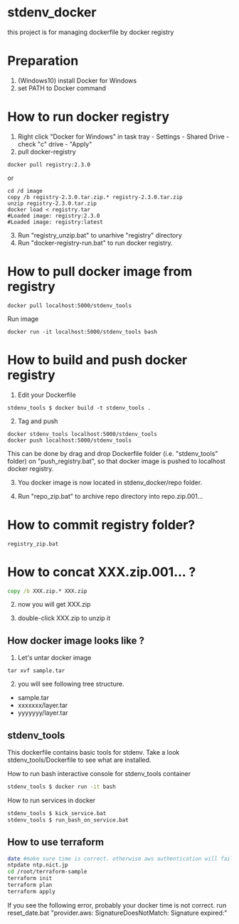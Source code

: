 # stdenv_docker

this project is for managing dockerfile by docker registry

# Preparation

1. (Windows10) install Docker for Windows
2. set PATH to Docker command

# How to run docker registry

1. Right click "Docker for Windows" in task tray - Settings - Shared Drive - check "c" drive - "Apply"
2. pull docker-registry
```
docker pull registry:2.3.0
```
or
```
cd /d image
copy /b registry-2.3.0.tar.zip.* registry-2.3.0.tar.zip
unzip registry-2.3.0.tar.zip
docker load < registry.tar
#Loaded image: registry:2.3.0
#Loaded image: registry:latest
```
3. Run "registry_unzip.bat" to unarhive "registry" directory
4. Run "docker-registry-run.bat" to run docker registry.

# How to pull docker image from registry

```
docker pull localhost:5000/stdenv_tools
```

Run image
```
docker run -it localhost:5000/stdenv_tools bash
```

# How to build and push docker registry

1. Edit your Dockerfile
```
stdenv_tools $ docker build -t stdenv_tools .
```
2. Tag and push
```
docker stdenv_tools localhost:5000/stdenv_tools
docker push localhost:5000/stdenv_tools
```
This can be done by drag and drop Dockerfile folder (i.e. "stdenv_tools" folder) on "push_registry.bat", so that docker image is pushed to localhost docker registry.

3. You docker image is now located in stdenv_docker/repo folder.

4. Run "repo_zip.bat" to archive repo directory into repo.zip.001...

# How to commit registry folder?

```
registry_zip.bat
```

# How to concat XXX.zip.001... ?

```bat
copy /b XXX.zip.* XXX.zip
```

2. now you will get XXX.zip

3. double-click XXX.zip to unzip it

How docker image looks like ?
-----------------------------

1. Let's untar docker image
```
tar xvf sample.tar
```

2. you will see following tree structure.

+ sample.tar
 + xxxxxxx/layer.tar
 + yyyyyyy/layer.tar

stdenv_tools
------------

This dockerfile contains basic tools for stdenv.
Take a look stdenv_tools/Dockerfile to see what are installed.

How to run bash interactive console for stdenv_tools container
```sh
stdenv_tools $ docker run -it bash
```

How to run services in docker
```sh
stdenv_tools $ kick_service.bat
stdenv_tools $ run_bash_on_service.bat
```

How to use terraform
--------------------
```sh
date #make sure time is correct. otherwise aws authentication will fail.
ntpdate ntp.nict.jp
cd /root/terraform-sample
terraform init
terraform plan
terraform apply
```

If you see the following error, probably your docker time is not correct. run reset_date.bat
"provider.aws: SignatureDoesNotMatch: Signature expired:"
